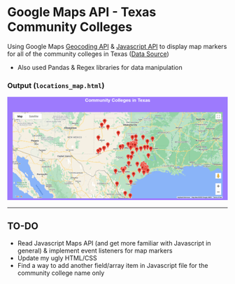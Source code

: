 # Google Maps API - Texas Community Colleges

Using Google Maps [Geocoding API](https://developers.google.com/maps/documentation/geocoding/overview) & [Javascript API](https://developers.google.com/maps/documentation/javascript/adding-a-google-map) to display map markers for all of the community colleges in Texas ([Data Source](http://www.txhighereddata.org/Interactive/Institutionsshow.cfm?Type=1&Level=2))
* Also used Pandas & Regex libraries for data manipulation 

### Output (`locations_map.html`)
![Output](output.png)


<hr>


## TO-DO
* Read Javascript Maps API (and get more familiar with Javascript in general) & implement event listeners for map markers
* Update my ugly HTML/CSS
* Find a way to add another field/array item in Javascript file for the community college name only
